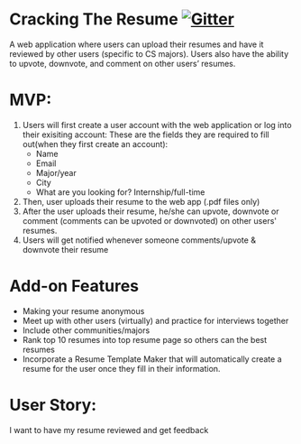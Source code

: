 # Cracking The Resume [![Gitter](https://badges.gitter.im/gitterHQ/gitter.png)](https://gitter.im/CSE_442/Cracking_the_resume)

A web application where users can upload their resumes and have it reviewed by other users (specific to CS majors). Users also have the ability to upvote, downvote, and comment on other users’ resumes. 

# MVP: 
1) Users will first create a user account with the web application or log into their exisiting account:
  These are the fields they are required to fill out(when they first create an account):
    * Name 
    * Email
    * Major/year 
    * City 
    * What are you looking for? Internship/full-time
2) Then, user uploads their resume to the web app (.pdf files only) 
3) After the user uploads their resume, he/she can upvote, downvote or comment (comments can be upvoted or downvoted) on other users'      resumes.  
4) Users will get notified whenever someone comments/upvote & downvote their resume

# Add-on Features 
  * Making your resume anonymous
  * Meet up with other users (virtually) and practice for interviews together
  * Include other communities/majors 
  * Rank top 10 resumes into top resume page so others can the best resumes  
  * Incorporate a Resume Template Maker that will automatically create a resume for the user once they fill in their information. 
  
# User Story:
I want to have my resume reviewed and get feedback </br>
